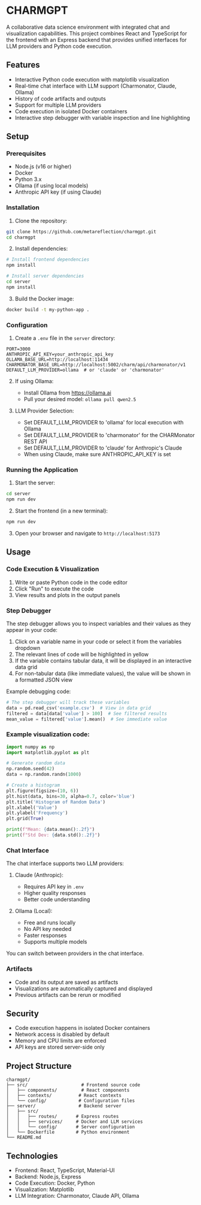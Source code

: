 # CHARMGPT

A collaborative data science environment with integrated chat and visualization capabilities. This project combines React and TypeScript for the frontend with an Express backend that provides unified interfaces for LLM providers and Python code execution.

## Features

- Interactive Python code execution with matplotlib visualization
- Real-time chat interface with LLM support (Charmonator, Claude, Ollama)
- History of code artifacts and outputs
- Support for multiple LLM providers
- Code execution in isolated Docker containers
- Interactive step debugger with variable inspection and line highlighting

## Setup

### Prerequisites

- Node.js (v16 or higher)
- Docker
- Python 3.x
- Ollama (if using local models)
- Anthropic API key (if using Claude)

### Installation

1. Clone the repository:
```bash
git clone https://github.com/metareflection/charmgpt.git
cd charmgpt
```

2. Install dependencies:
```bash
# Install frontend dependencies
npm install

# Install server dependencies
cd server
npm install
```

3. Build the Docker image:
```bash
docker build -t my-python-app .
```

### Configuration

1. Create a `.env` file in the `server` directory:
```env
PORT=3000
ANTHROPIC_API_KEY=your_anthropic_api_key
OLLAMA_BASE_URL=http://localhost:11434
CHARMONATOR_BASE_URL=http://localhost:5002/charm/api/charmonator/v1
DEFAULT_LLM_PROVIDER=ollama  # or 'claude' or 'charmonator'
```

2. If using Ollama:
   - Install Ollama from https://ollama.ai
   - Pull your desired model: `ollama pull qwen2.5`

3. LLM Provider Selection:
   - Set DEFAULT_LLM_PROVIDER to 'ollama' for local execution with Ollama
   - Set DEFAULT_LLM_PROVIDER to 'charmonator' for the CHARMonator REST API
   - Set DEFAULT_LLM_PROVIDER to 'claude' for Anthropic's Claude
   - When using Claude, make sure ANTHROPIC_API_KEY is set

### Running the Application

1. Start the server:
```bash
cd server
npm run dev
```

2. Start the frontend (in a new terminal):
```bash
npm run dev
```

3. Open your browser and navigate to `http://localhost:5173`

## Usage

### Code Execution & Visualization

1. Write or paste Python code in the code editor
2. Click "Run" to execute the code
3. View results and plots in the output panels

### Step Debugger

The step debugger allows you to inspect variables and their values as they appear in your code:

1. Click on a variable name in your code or select it from the variables dropdown
2. The relevant lines of code will be highlighted in yellow
3. If the variable contains tabular data, it will be displayed in an interactive data grid
4. For non-tabular data (like immediate values), the value will be shown in a formatted JSON view

Example debugging code:
```python
# The step debugger will track these variables
data = pd.read_csv('example.csv')  # View in data grid
filtered = data[data['value'] > 100]  # See filtered results
mean_value = filtered['value'].mean()  # See immediate value
```

### Example visualization code:

```python
import numpy as np
import matplotlib.pyplot as plt

# Generate random data
np.random.seed(42)
data = np.random.randn(1000)

# Create a histogram
plt.figure(figsize=(10, 6))
plt.hist(data, bins=30, alpha=0.7, color='blue')
plt.title('Histogram of Random Data')
plt.xlabel('Value')
plt.ylabel('Frequency')
plt.grid(True)

print(f"Mean: {data.mean():.2f}")
print(f"Std Dev: {data.std():.2f}")
```

### Chat Interface

The chat interface supports two LLM providers:

1. Claude (Anthropic):
   - Requires API key in `.env`
   - Higher quality responses
   - Better code understanding

2. Ollama (Local):
   - Free and runs locally
   - No API key needed
   - Faster responses
   - Supports multiple models

You can switch between providers in the chat interface.

### Artifacts

- Code and its output are saved as artifacts
- Visualizations are automatically captured and displayed
- Previous artifacts can be rerun or modified

## Security

- Code execution happens in isolated Docker containers
- Network access is disabled by default
- Memory and CPU limits are enforced
- API keys are stored server-side only

## Project Structure

```
charmgpt/
├── src/                    # Frontend source code
│   ├── components/         # React components
│   ├── contexts/          # React contexts
│   └── config/            # Configuration files
├── server/                # Backend server
│   ├── src/
│   │   ├── routes/       # Express routes
│   │   ├── services/     # Docker and LLM services
│   │   └── config/       # Server configuration
│   └── Dockerfile        # Python environment
└── README.md
```

## Technologies

- Frontend: React, TypeScript, Material-UI
- Backend: Node.js, Express
- Code Execution: Docker, Python
- Visualization: Matplotlib
- LLM Integration: Charmonator, Claude API, Ollama
